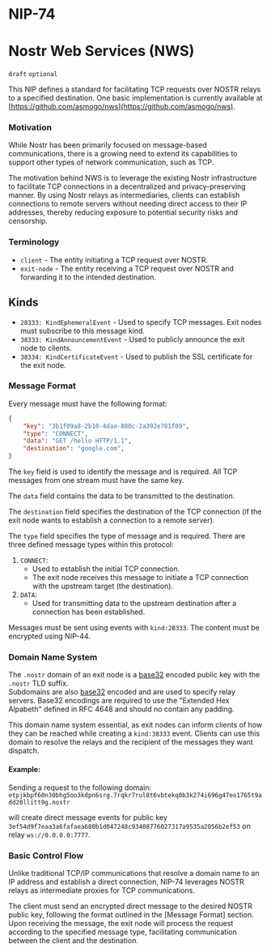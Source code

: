 NIP-74
======

Nostr Web Services (NWS)
======

`draft` `optional`

This NIP defines a standard for facilitating TCP requests over NOSTR relays to a specified destination. One basic implementation is currently available at [https://github.com/asmogo/nws](https://github.com/asmogo/nws).

### Motivation

While Nostr has been primarily focused on message-based communications, there is a growing need to extend its capabilities to support other types of network communication, such as TCP.

The motivation behind NWS is to leverage the existing Nostr infrastructure to facilitate TCP connections in a decentralized and privacy-preserving manner. By using Nostr relays as intermediaries, clients can establish connections to remote servers without needing direct access to their IP addresses, thereby reducing exposure to potential security risks and censorship.

### Terminology
* `client` - The entity initiating a TCP request over NOSTR.
* `exit-node` - The entity receiving a TCP request over NOSTR and forwarding it to the intended destination.

## Kinds
* `28333: KindEphemeralEvent` - Used to specify TCP messages. Exit nodes must subscribe to this message kind. 
* `38333: KindAnnouncementEvent` - Used to publicly announce the exit node to clients.
* `38334: KindCertificateEvent` - Used to publish the SSL certificate for the exit node.

### Message Format
Every message must have the following format:
```json
{
    "key": "3b1f09a8-2b10-4daa-880c-2a392e781f09",
    "type": "CONNECT",
    "data": "GET /hello HTTP/1.1",
    "destination": "google.com",
}
```

The `key` field is used to identify the message and is required. All TCP messages from one stream must have the same key.

The `data` field contains the data to be transmitted to the destination.

The `destination` field specifies the destination of the TCP connection (if the exit node wants to establish a connection to a remote server).

The `type` field specifies the type of message and is required. There are three defined message types within this protocol:

1. `CONNECT`:
    - Used to establish the initial TCP connection.
    - The exit node receives this message to initiate a TCP connection with the upstream target (the destination).
2. `DATA`:
    - Used for transmitting data to the upstream destination after a connection has been established.

Messages must be sent using events with `kind:28333`. The content must be encrypted using NIP-44.

### Domain Name System

The `.nostr` domain of an exit node is a [base32](https://datatracker.ietf.org/doc/html/rfc4648) encoded public key with the `.nostr` TLD suffix.  
Subdomains are also [base32](https://datatracker.ietf.org/doc/html/rfc4648) encoded and are used to specify relay servers.
Base32 encodings are required to use the "Extended Hex Alpabeth" defined in RFC 4648 and should no contain any padding. 

This domain name system essential, as exit nodes can inform clients of how they can be reached while creating a `kind:38333` event.
Clients can use this domain to resolve the relays and the recipient of the messages they want dispatch.

#### Example:
Sending a request to the following domain:
`etpjkbpf60n30bhg5oo3kdpn6srg.7rqkr7rul8t6vbtekq0b3k274i696g47eo1765t9add20llitt9g.nostr`

will create direct message events for public key `3ef54d9f7eaa3a6fafaea680b1d047248c93408776027317a9535a2056b2ef53` on relay `ws://0.0.0.0:7777`.

### Basic Control Flow
Unlike traditional TCP/IP communications that resolve a domain name to an IP address and establish a direct connection, NIP-74 leverages NOSTR relays as intermediate proxies for TCP communications.

The client must send an encrypted direct message to the desired NOSTR public key, following the format outlined in the [Message Format] section.  
Upon receiving the message, the exit node will process the request according to the specified message type, facilitating communication between the client and the destination.
